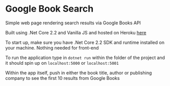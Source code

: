 # Google Book Search
Simple web page rendering search results via Google Books API

Built using .Net Core 2.2 and Vanilla JS and hosted on Heroku [here](https://joshsgooglebookapi.herokuapp.com/) 

To start up, make sure you have .Net Core 2.2 SDK and runtime installed on your machine. Nothing needed for front-end

To run the application type in `dotnet run` within the folder of the project and it should spin up on `localhost:5000` or `localhost:5001`

Within the app itself, push in either the book title, author or publishing company to see the first 10 results from Google Books
